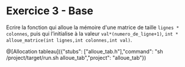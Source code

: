 # Exercice 3 - Base

Ecrire la fonction qui alloue la mémoire d'une matrice de taille `lignes * colonnes`, puis qui l’initialise à la valeur `val*(numero_de_ligne+1)`, `int * alloue_matrice(int lignes,int colonnes,int val)`.

@[Allocation tableau]({"stubs": ["alloue_tab.h"],"command": "sh /project/target/run.sh alloue_tab","project": "alloue_tab"})
